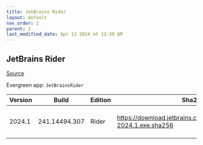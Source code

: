 ```yaml
---
title: JetBrains Rider
layout: default
nav_order: 2
parent: J
last_modified_date: Apr 12 2024 at 12:30 AM
---
```


## JetBrains Rider

[Source](https://www.jetbrains.com/)

Evergreen app: `JetBrainsRider`

| Version | Build         | Edition | Sha256                                                                 | Date       | Size       | Type | URI                                                                                                                                |
| ------- | ------------- | ------- | ---------------------------------------------------------------------- | ---------- | ---------- | ---- | ---------------------------------------------------------------------------------------------------------------------------------- |
| 2024.1  | 241.14494.307 | Rider   | https://download.jetbrains.com/rider/JetBrains.Rider-2024.1.exe.sha256 | 04/09/2024 | 1226115688 | exe  | [https://download.jetbrains.com/rider/JetBrains.Rider-2024.1.exe](https://download.jetbrains.com/rider/JetBrains.Rider-2024.1.exe) |
